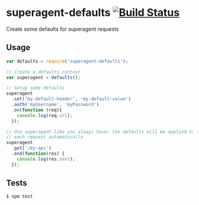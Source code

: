 superagent-defaults [![Build Status](https://travis-ci.org/CamShaft/superagent-defaults.png)](https://travis-ci.org/CamShaft/superagent-defaults)
===================

Create some defaults for superagent requests

Usage
-----

```js
var defaults = require('superagent-defaults');

// Create a defaults context
var superagent = defaults();

// Setup some defaults
superagent
  .set('my-default-header', 'my-default-value')
  .auth('myUsername', 'myPassword')
  .on(function (req){
    console.log(req.url);
  });

// Use superagent like you always have; the defaults will be applied to
// each request automatically
superagent
  .get('/my-api')
  .end(function(res) {
    console.log(res.text);
  });
```

Tests
-----

```sh
$ npm test
```
